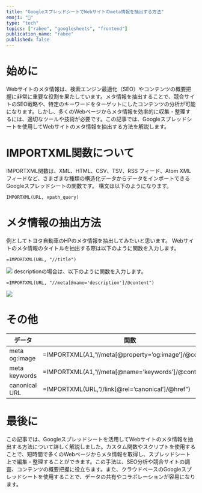 ```yaml
---
title: "GoogleスプレッドシートでWebサイトのmeta情報を抽出する方法"
emoji: "📂"
type: "tech"
topics: ["rabee", "googlesheets", "frontend"]
publication_name: "rabee"
published: false
---
```


# 始めに
Webサイトのメタ情報は、検索エンジン最適化（SEO）やコンテンツの概要把握に非常に重要な役割を果たしています。メタ情報を抽出することで、競合サイトのSEO戦略や、特定のキーワードをターゲットにしたコンテンツの分析が可能になります。しかし、多くのWebページからメタ情報を効率的に収集・整理するには、適切なツールや技術が必要です。この記事では、Googleスプレッドシートを使用してWebサイトのメタ情報を抽出する方法を解説します。
# IMPORTXML関数について
IMPORTXML関数は、XML、HTML、CSV、TSV、RSS フィード、Atom XML フィードなど、さまざまな種類の構造化データからデータをインポートできるGoogleスプレッドシートの関数です。
構文は以下のようになります。
```
IMPORTXML(URL, xpath_query)
```
# メタ情報の抽出方法
例としてトヨタ自動車のHPのメタ情報を抽出してみたいと思います。
Webサイトのメタ情報のタイトルを抽出する際は以下のように関数を入力します。
```
=IMPORTXML(URL, "//title")
```
![](https://storage.googleapis.com/zenn-user-upload/02bfbc0cf9c4-20230512.png)
descriptionの場合は、以下のように関数を入力します。
```
=IMPORTXML(URL, "//meta[@name='description']/@content")
```
![](https://storage.googleapis.com/zenn-user-upload/ef2650451e28-20230512.png)

# その他

| データ | 関数   |
|---------|--------|
| meta og:image    | =IMPORTXML(A1,”//meta[@property=’og:image’]/@content”) |
| meta keywords  | =IMPORTXML(A1,”//meta[@name=’keywords’]/@content”)   |
| canonical URL| =IMPORTXML(URL,”//link[@rel=’canonical’]/@href”) |

# 最後に
この記事では、Googleスプレッドシートを活用してWebサイトのメタ情報を抽出する方法について詳しく解説しました。カスタム関数やスクリプトを使用することで、短時間で多くのWebページからメタ情報を取得し、スプレッドシート上で編集・整理することができます。この手法は、SEO分析や競合サイトの調査、コンテンツの概要把握に役立ちます。また、クラウドベースのGoogleスプレッドシートを使用することで、データの共有やコラボレーションが容易になります。
